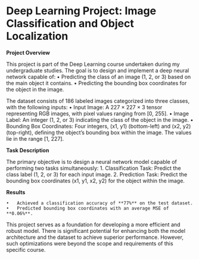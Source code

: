 # Deep Learning Project: Image Classification and Object Localization

**Project Overview**

This project is part of the Deep Learning course undertaken during my undergraduate studies. The goal is to design and implement a deep neural network capable of:
	•	Predicting the class of an image (1, 2, or 3) based on the main object it contains.
	•	Predicting the bounding box coordinates for the object in the image.

The dataset consists of 186 labeled images categorized into three classes, with the following inputs:
	•	Input Image: A 227 × 227 × 3 tensor representing RGB images, with pixel values ranging from [0, 255].
	•	Image Label: An integer (1, 2, or 3) indicating the class of the object in the image.
	•	Bounding Box Coordinates: Four integers, (x1, y1) (bottom-left) and (x2, y2) (top-right), defining the object’s bounding box within the image. The values lie in the range [1, 227].

**Task Description**

The primary objective is to design a neural network model capable of performing two tasks simultaneously:
	1.	Classification Task: Predict the class label (1, 2, or 3) for each input image.
	2.	Prediction Task: Predict the bounding box coordinates (x1, y1, x2, y2) for the object within the image.

**Results**

	•	Achieved a classification accuracy of **77%** on the test dataset.
	•	Predicted bounding box coordinates with an average MSE of **0.06%**.



This project serves as a foundation for developing a more efficient and robust model. There is significant potential for enhancing both the model architecture and the dataset to achieve superior performance. However, such optimizations were beyond the scope and requirements of this specific course.


